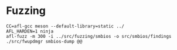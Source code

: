 Fuzzing
=======

    CC=afl-gcc meson --default-library=static ../
    AFL_HARDEN=1 ninja
    afl-fuzz -m 300 -i ../src/fuzzing/smbios -o src/smbios/findings ./src/fwupdmgr smbios-dump @@
